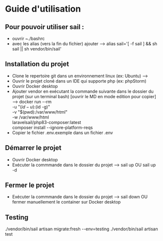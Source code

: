 # Guide d'utilisation
## Pour pouvoir utiliser sail :
- ouvrir ~./bashrc
- avec les alias (vers la fin du fichier) ajouter --> alias sail='[ -f sail ] && sh sail || sh vendor/bin/sail'

## Installation du projet
- Clone le repertoire git dans un environnement linux (ex: Ubuntu) -->
- Ouvrir le projet cloné dans un IDE qui supporte php (ex: phpStorm)
- Ouvrir Docker desktop
- Ajouter vendor en exécutant la commande suivante dans le dossier du projet (sur un terminal bash) [ouvrir le MD en mode edition pour copier] -->
  docker run --rm \
  -u "$(id -u):$(id -g)" \
  -v "$(pwd):/var/www/html" \
  -w /var/www/html \
  laravelsail/php83-composer:latest \
  composer install --ignore-platform-reqs
- Copier le fichier .env.exemple dans un fichier .env

## Démarrer le projet
- Ouvrir Docker desktop
- Exécuter la commmande dans le dossier du projet --> sail up OU sail up -d

## Fermer le projet
- Exécuter la commmande dans le dossier du projet --> sail down
 OU fermer manuellement le container sur Docker desktop

## Testing
./vendor/bin/sail artisan migrate:fresh --env=testing
./vendor/bin/sail artisan test


